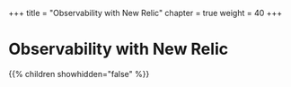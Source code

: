 +++
title = "Observability with New Relic"
chapter = true
weight = 40
+++

# Observability with New Relic

{{% children showhidden="false" %}}

